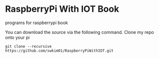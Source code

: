 # RaspberryPi With IOT Book
programs for raspberrypi book

You can download the source via the following command.
Clone my repo onto your pi
```shell
git clone --recursive https://github.com/swkim01/RaspberryPiWithIOT.git
```
